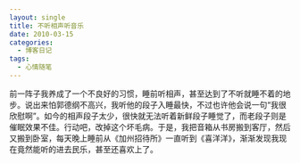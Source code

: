 ```yaml
---
layout: single
title: 不听相声听音乐
date: 2010-03-15
categories:
  - 博客日记
tags:
  - 心情随笔
---
```


前一阵子我养成了一个不良好的习惯，睡前听相声，甚至达到了不听就睡不着的地步。说出来怕郭德纲不高兴，我听他的段子入睡最快，不过也许他会说一句“我很欣慰啊”。如今的相声段子太少，很快就无法听着新鲜段子睡觉了，而老段子则是催眠效果不佳。行动吧，改掉这个坏毛病。于是，我把音箱从书房搬到客厅，然后又搬到卧室，每天晚上睡前从《加州招待所》一直听到《喜洋洋》，渐渐发现我现在竟然能听的进去民乐，甚至还喜欢上了。
